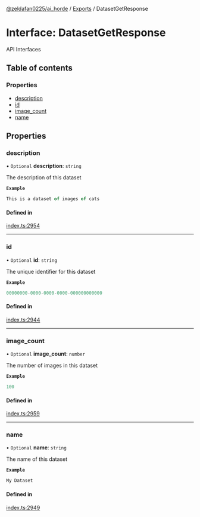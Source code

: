 [@zeldafan0225/ai_horde](../README.md) / [Exports](../modules.md) / DatasetGetResponse

# Interface: DatasetGetResponse

API Interfaces

## Table of contents

### Properties

- [description](DatasetGetResponse.md#description)
- [id](DatasetGetResponse.md#id)
- [image\_count](DatasetGetResponse.md#image_count)
- [name](DatasetGetResponse.md#name)

## Properties

### description

• `Optional` **description**: `string`

The description of this dataset

**`Example`**

```ts
This is a dataset of images of cats
```

#### Defined in

[index.ts:2954](https://github.com/ZeldaFan0225/ai_horde/blob/99a73d4/index.ts#L2954)

___

### id

• `Optional` **id**: `string`

The unique identifier for this dataset

**`Example`**

```ts
00000000-0000-0000-0000-000000000000
```

#### Defined in

[index.ts:2944](https://github.com/ZeldaFan0225/ai_horde/blob/99a73d4/index.ts#L2944)

___

### image\_count

• `Optional` **image\_count**: `number`

The number of images in this dataset

**`Example`**

```ts
100
```

#### Defined in

[index.ts:2959](https://github.com/ZeldaFan0225/ai_horde/blob/99a73d4/index.ts#L2959)

___

### name

• `Optional` **name**: `string`

The name of this dataset

**`Example`**

```ts
My Dataset
```

#### Defined in

[index.ts:2949](https://github.com/ZeldaFan0225/ai_horde/blob/99a73d4/index.ts#L2949)
